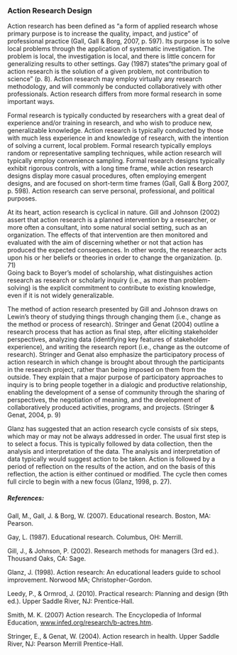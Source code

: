 ### Action Research Design

Action research has been defined as “a form of applied research whose primary purpose is to increase the quality, impact, and justice” of professional practice \(Gall, Gall & Borg, 2007, p. 597\).  Its purpose is to solve local problems through the application of systematic investigation.  The problem is local, the investigation is local, and there is little concern for generalizing results to other settings.  Gay \(1987\) states“the primary goal of action research is the solution of a given problem, not contribution to science” \(p. 8\).  Action research may employ virtually any research methodology, and will commonly be conducted collaboratively with other professionals.  Action research differs from more formal research in some important ways.

Formal research is typically conducted by researchers with a great deal of experience and/or training in research, and who wish to produce new, generalizable knowledge.  Action research is typically conducted by those with much less experience in and knowledge of research, with the intention of solving a current, local problem.  Formal research typically employs random or representative sampling techniques, while action research will typically employ convenience sampling.  Formal research designs typically exhibit rigorous controls, with a long time frame, while action research designs display more casual procedures, often employing emergent designs, and are focused on short-term time frames \(Gall, Gall & Borg 2007, p. 598\).  Action research can serve personal, professional, and political purposes.

At its heart, action research is cyclical in nature.  Gill and Johnson \(2002\) assert that action research is a planned intervention by a researcher, or more often a consultant, into some natural social setting, such as an organization.  The effects of that intervention are then monitored and evaluated with the aim of discerning whether or not that action has produced the expected consequences.  In other words, the researcher acts upon his or her beliefs or theories in order to change the organization. \(p. 71\)  
Going back to Boyer’s model of scholarship, what distinguishes action research as research or scholarly inquiry  \(i.e., as more than problem-solving\) is the explicit commitment to contribute to existing knowledge, even if it is not widely generalizable.

The method of action research presented by Gill and Johnson draws on Lewin’s theory of studying things through changing them \(i.e., change as the method or process of research\).  Stringer and Genat \(2004\) outline a research process that has action as final step, after eliciting stakeholder perspectives, analyzing data \(identifying key features of stakeholder experience\), and writing the research report \(i.e., change as the outcome of research\).  Stringer and Genat also emphasize the participatory process of action research in which change is brought about through the participants in the research project, rather than being imposed on them from the outside.  They explain that a major purpose of participatory approaches to inquiry is to bring people together in a dialogic and productive relationship, enabling the development of a sense of community through the sharing of perspectives, the negotiation of meaning, and the development of collaboratively produced activities, programs, and projects. \(Stringer & Genat, 2004, p. 9\)

Glanz has suggested that an action research cycle consists of six steps, which may or may not be always addressed in order.  The usual first step is to select a focus.  This is typically followed by data collection, then the analysis and interpretation of the data.  The analysis and interpretation of data typically would suggest action to be taken.  Action is followed by a period of reflection on the results of the action, and on the basis of this reflection, the action is either continued or modified.  The cycle then comes full circle to begin with a new focus \(Glanz, 1998, p. 27\).  

##### References:

Gall, M., Gall, J. & Borg, W.  \(2007\). Educational research.  Boston, MA:  Pearson.

Gay, L. \(1987\).  Educational research.  Columbus, OH: Merrill.

Gill, J., & Johnson, P. \(2002\).  Research methods for managers \(3rd ed.\).  Thousand Oaks, CA:  Sage.

Glanz, J.  \(1998\).  Action research:  An educational leaders guide to school improvement.  Norwood MA;  Christopher-Gordon.

Leedy, P., & Ormrod, J. \(2010\). Practical research: Planning and design \(9th ed.\). Upper Saddle River, NJ: Prentice-Hall.

Smith, M. K. \(2007\) Action research. The Encyclopedia of Informal Education, www.infed.org/research/b-actres.htm.

Stringer, E., & Genat, W. \(2004\).  Action research in health.  Upper Saddle River, NJ:  Pearson Merrill Prentice-Hall.

